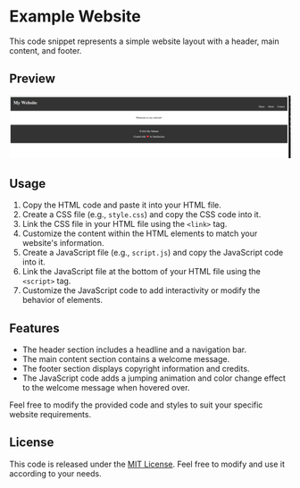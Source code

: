 # Example Website

This code snippet represents a simple website layout with a header, main content, and footer.

## Preview

![Preview](preview.png)

## Usage

1. Copy the HTML code and paste it into your HTML file.
2. Create a CSS file (e.g., `style.css`) and copy the CSS code into it.
3. Link the CSS file in your HTML file using the `<link>` tag.
4. Customize the content within the HTML elements to match your website's information.
5. Create a JavaScript file (e.g., `script.js`) and copy the JavaScript code into it.
6. Link the JavaScript file at the bottom of your HTML file using the `<script>` tag.
7. Customize the JavaScript code to add interactivity or modify the behavior of elements.

## Features

- The header section includes a headline and a navigation bar.
- The main content section contains a welcome message.
- The footer section displays copyright information and credits.
- The JavaScript code adds a jumping animation and color change effect to the welcome message when hovered over.

Feel free to modify the provided code and styles to suit your specific website requirements.

## License

This code is released under the [MIT License](LICENSE). Feel free to modify and use it according to your needs.